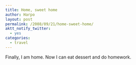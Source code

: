 ```yaml
---
title: Home, sweet home
author: Harpo
layout: post
permalink: /2008/09/21/home-sweet-home/
aktt_notify_twitter:
  - yes
categories:
  - travel
---
```

Finally, I am home. Now I can eat dessert and do homework.